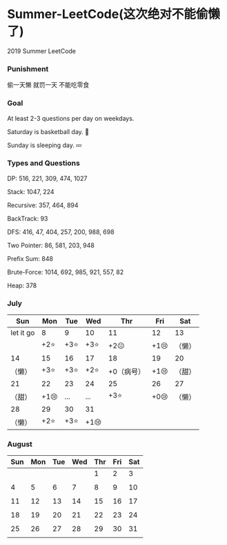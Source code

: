 # Summer-LeetCode(这次绝对不能偷懒了)
2019 Summer LeetCode

### Punishment
偷一天懒
就罚一天
不能吃零食 

### Goal 
At least 2-3 questions per day on weekdays.

Saturday is basketball day. :basketball:

Sunday is sleeping day. :zzz:

### Types and Questions
DP: 516, 221, 309, 474, 1027

Stack: 1047, 224

Recursive: 357, 464, 894

BackTrack: 93

DFS: 416, 47, 404, 257, 200, 988, 698

Two Pointer: 86, 581, 203, 948

Prefix Sum: 848

Brute-Force: 1014, 692, 985, 921, 557, 82

Heap: 378

### July

|   Sun   | Mon | Tue | Wed | Thr | Fri | Sat |
|---------|-----|-----|-----|-----|-----|-----|
|let it go|  8  |  9  |  10 |  11 |  12 |  13 |
|         |+2:star:|+3:star:|+3:star:|+2:neutral_face:|+1:cry:|（懒）|
|    14   |  15 |  16 |  17 |  18 |  19 |  20 |
|（懒）|+3:star:|+3:star:|+2:star:|+0（病号）|+1:cry:|（甜）|
|    21   |  22 |  23 |  24 |  25 |  26 |  27 |
|（甜）|+1:cry:|...|...|+3:star:|+0:cry:|（懒）|
|    28   |  29 |  30 |  31 |     |     |     |
|（懒）|+2:star:|+3:star:|+1:cry:|     |     |     |

### August

|   Sun   | Mon | Tue | Wed | Thr | Fri | Sat |
|---------|-----|-----|-----|-----|-----|-----|
|         |     |     |     |  1  |  2  |  3  |
| | | | | | | |
|    4    |  5  |  6  |  7  |  8  |  9  |  10 |
| | | | | | | |
|    11   |  12 |  13 |  14 |  15 |  16 |  17 |
| | | | | | | |
|    18   |  19 |  20 |  21 |  22 |  23 |  24 |
| | | | | | | |
|    25   |  26 |  27 |  28 |  29 |  30 |  31 |
| | | | | | | |

